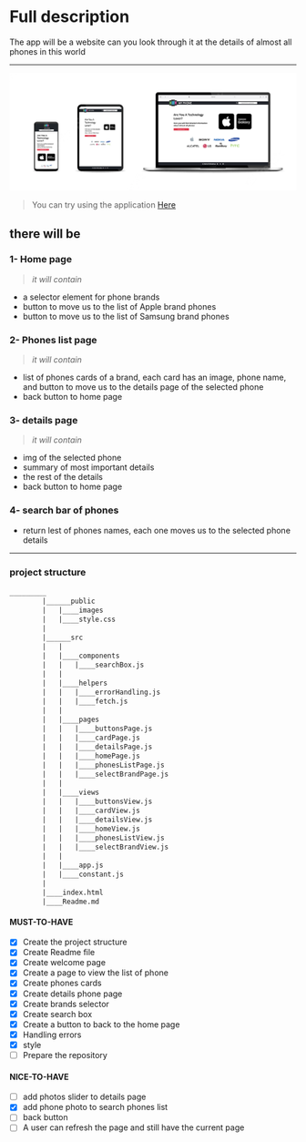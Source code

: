 # Full description

The app will be a website can you look through it at the details of almost all phones in this world

---

![view-img](./public/images/view-website.png)

> You can try using the application [Here](https://ashraf-alshashaa.github.io/API-Project/)

## there will be

### 1- Home page

> _it will contain_

- a selector element for phone brands
- button to move us to the list of Apple brand phones
- button to move us to the list of Samsung brand phones

### 2- Phones list page

> _it will contain_

- list of phones cards of a brand, each card has an image, phone name, and button to move us to the details page of the selected phone
- back button to home page

### 3- details page

> _it will contain_

- img of the selected phone
- summary of most important details
- the rest of the details
- back button to home page

### 4- search bar of phones

- return lest of phones names, each one moves us to the selected phone details

---

### project structure

```
_________
        |______public
        |   |____images
        |   |____style.css
        |
        |______src
        |   |
        |   |____components
        |   |   |____searchBox.js
        |   |
        |   |____helpers
        |   |   |____errorHandling.js
        |   |   |____fetch.js
        |   |
        |   |____pages
        |   |   |____buttonsPage.js
        |   |   |____cardPage.js
        |   |   |____detailsPage.js
        |   |   |____homePage.js
        |   |   |____phonesListPage.js
        |   |   |____selectBrandPage.js
        |   |
        |   |____views
        |   |   |____buttonsView.js
        |   |   |____cardView.js
        |   |   |____detailsView.js
        |   |   |____homeView.js
        |   |   |____phonesListView.js
        |   |   |____selectBrandView.js
        |   |
        |   |____app.js
        |   |____constant.js
        |
        |____index.html
        |____Readme.md
```

#### MUST-TO-HAVE

- [x] Create the project structure
- [x] Create Readme file
- [x] Create welcome page
- [x] Create a page to view the list of phone
- [x] Create phones cards
- [x] Create details phone page
- [x] Create brands selector
- [x] Create search box
- [x] Create a button to back to the home page
- [x] Handling errors
- [x] style
- [ ] Prepare the repository

#### NICE-TO-HAVE

- [ ] add photos slider to details page
- [x] add phone photo to search phones list
- [ ] back button
- [ ] A user can refresh the page and still have the current page
